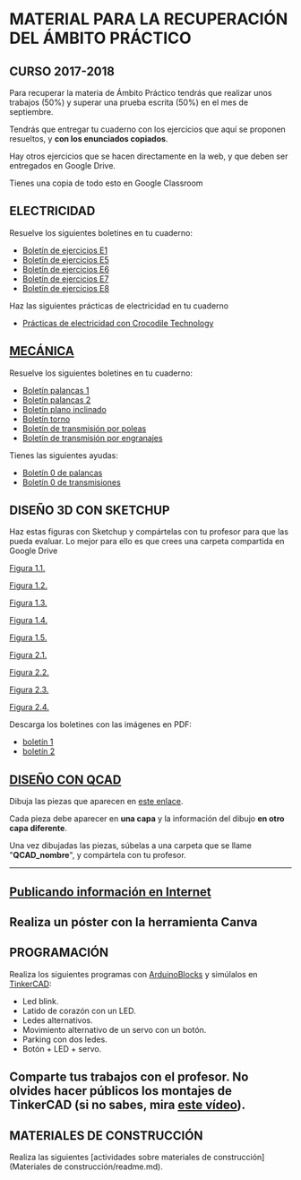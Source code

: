 # **MATERIAL PARA LA RECUPERACIÓN DEL ÁMBITO PRÁCTICO**
## CURSO 2017-2018

Para recuperar la materia de Ámbito Práctico tendrás que realizar unos trabajos (50%) y superar una prueba escrita (50%) en el mes de septiembre.

Tendrás que entregar tu cuaderno con los ejercicios que aquí se proponen resueltos, y **con los enunciados copiados**.

Hay otros ejercicios que se hacen directamente en la web, y que deben ser entregados en Google Drive.

Tienes una copia de todo esto en Google Classroom

## ELECTRICIDAD
Resuelve los siguientes boletines en tu cuaderno:

- [Boletín de ejercicios E1](Electricidad/boletin1.pdf)
- [Boletín de ejercicios E5](Electricidad/boletin5.pdf)
- [Boletín de ejercicios E6](Electricidad/boletin6.pdf)
- [Boletín de ejercicios E7](Electricidad/boletin7.pdf)
- [Boletín de ejercicios E8](Electricidad/boletin8.pdf)

Haz las siguientes prácticas de electricidad en tu cuaderno

- [Prácticas de electricidad con Crocodile Technology](Electricidad/practicas.md)


## [MECÁNICA](Mecánica/readme.md)
Resuelve los siguientes boletines en tu cuaderno:
- [Boletín palancas 1](Mecánica/boletin_palancas(I).pdf)
- [Boletín palancas 2](Mecánica/boletin_palancas(II).pdf)
- [Boletín plano inclinado](Mecánica/boletin_plano_inclinado.pdf)
- [Boletín torno](Mecánica/boletin_torno.pdf)
- [Boletín de transmisión por poleas](Mecánica/boletin_transmision_por_poleas.pdf)
- [Boletín de transmisión por engranajes](Mecánica/boletin_transmision_por_engranajes.pdf)

Tienes las siguientes ayudas:
- [Boletín 0 de palancas](Mecánica/boletin_palancas(0).pdf)
- [Boletín 0 de transmisiones](Mecánica/boletin_transmisiones(0).pdf)

## DISEÑO 3D CON SKETCHUP

Haz estas figuras con Sketchup y compártelas con tu profesor para que las pueda evaluar. Lo mejor para ello es que crees una carpeta compartida en Google Drive

[Figura 1.1.](Sketchup/Figura1Eval1.1.stl)

[Figura 1.2.](Sketchup/Figura1Eval1.2.stl)

[Figura 1.3.](Sketchup/Figura1Eval1.3.stl)

[Figura 1.4.](Sketchup/Figura1Eval1.4.stl)

[Figura 1.5.](Sketchup/Figura1Eval1.5.stl)

[Figura 2.1.](Sketchup/Figura1Eval2.1.stl)

[Figura 2.2.](Sketchup/Figura1Eval2.2.stl)

[Figura 2.3.](Sketchup/Figura1Eval2.3.stl)

[Figura 2.4.](Sketchup/Figura1Eval2.4.stl)

Descarga los boletines con las imágenes en PDF:
- [boletín 1](Sketchup/boletin1Eval1.pdf)
- [boletín 2](Sketchup/boletin1Eval2.pdf)


## [DISEÑO CON QCAD](QCAD/qcad.md)
Dibuja las piezas que aparecen en [este enlace](QCAD/qcad.md).

Cada pieza debe aparecer en **una capa** y la información del dibujo **en otro capa diferente**.

Una vez dibujadas las piezas, súbelas a una carpeta que se llame "**QCAD_nombre**", y compártela con tu profesor.

---

## [Publicando información en Internet](Internet/internet.md)
Realiza un póster con la herramienta Canva
---

## PROGRAMACIÓN

  Realiza los siguientes programas con [ArduinoBlocks](www.arduinoblocks.com) y simúlalos en [TinkerCAD](www.tinkercad.com):
  - Led blink.
  - Latido de corazón con un LED.
  - Ledes alternativos.
  - Movimiento alternativo de un servo con un botón.
  - Parking con dos ledes.
  - Botón + LED + servo.

Comparte tus trabajos con el profesor. No olvides hacer públicos los montajes de TinkerCAD (si no sabes, mira [este vídeo](https://www.youtube.com/watch?v=47XXiyLPOPc)).
---

## MATERIALES DE CONSTRUCCIÓN
Realiza las siguientes [actividades sobre materiales de construcción](Materiales de construcción/readme.md).
